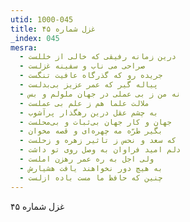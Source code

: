 ```yaml
---
utid: 1000-045
title: غزل شماره ۴۵
_index: 045
mesra:
  - درین زمانه رفیقی که خالی از خللست
  - صراحی می ناب و سفینه غزلست
  - جریده رو که گذرگاه عافیت تنگست
  - پیاله گیر که عمر عزیز بی‌بدلست
  - نه من ز بی عملی در جهان ملولم و بس
  - ملالت علما هم ز علم بی عملست
  - به چشم عقل درین رهگذار پرآشوب
  - جهان و کار جهان بی‌ثبات و بی‌محلست
  - بگیر طرّه مه چهره‌ای و قصه مخوان
  - که سعد و نحس ز تاثیر زهره و زحلست
  - دلم امید فراوان به وصل روی تو داشت
  - ولی اجل به ره عمر رهزن املست
  - به هیچ دور نخواهند یافت هشیارش
  - چنین که حافظ ما مست باده ازلست
---
```

غزل شماره ۴۵
